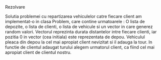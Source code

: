 Rezolvare

Solutia problemei cu repartizarea vehiculelor
catre fiecare client am implementat-o in 
clasa Problem, care contine urmatoarele :
O lista de depozite, o lista de clienti, o lista
de vehicule si un vector in care generez random valori.
Vectorul reprezinta durata distantelor intre fiecare clienti, iar
pozitia 0 in vector (cea initiala) este reprezentata de depou.
Vehiculul pleaca din depou la cel mai apropiat client nevizitat si 
il adauga la tour. In functie de clientul adaugat turului alegem 
urmatorul client, ca fiind cel mai apropiat client de clientul nostru.
